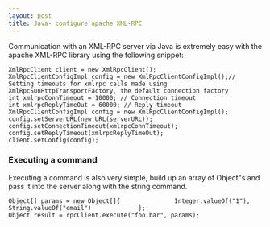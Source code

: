 ```yaml
---
layout: post
title: Java- configure apache XML-RPC
---
```


Communication with an XML-RPC server via Java is extremely easy with the
apache XML-RPC library using the following snippet:








    XmlRpcClient client = new XmlRpcClient();
    XmlRpcClientConfigImpl config = new XmlRpcClientConfigImpl();// Setting timeouts for xmlrpc calls made using XmlRpcSunHttpTransportFactory, the default connection factory 
    int xmlrpcConnTimeout = 10000; // Connection timeout
    int xmlrpcReplyTimeOut = 60000; // Reply timeout
    XmlRpcClientConfigImpl config = new XmlRpcClientConfigImpl();
    config.setServerURL(new URL(serverURL));
    config.setConnectionTimeout(xmlrpcConnTimeout);
    config.setReplyTimeout(xmlrpcReplyTimeOut);
    client.setConfig(config);

### Executing a command

Executing a command is also very simple, build up an array of Object"s
and pass it into the server along with the string command.










    Object[] params = new Object[]{               Integer.valueOf("1"),               
    String.valueOf("email")             };
    Object result = rpcClient.execute("foo.bar", params);



 









